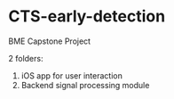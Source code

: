 # CTS-early-detection
 
BME Capstone Project 

2 folders: 
1. iOS app for user interaction 
2. Backend signal processing module
